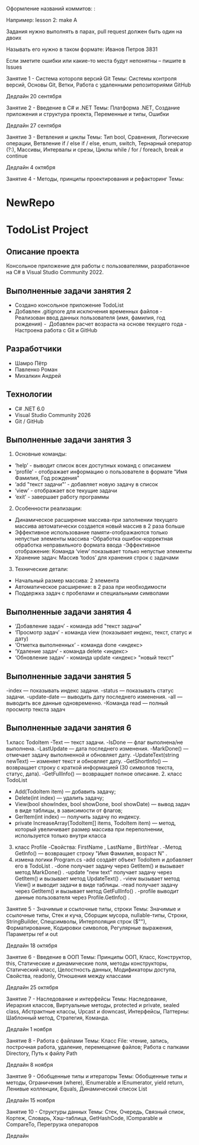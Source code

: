 Оформление названий коммитов: <lesson>: <action> <task>

Например: lesson 2: make A

Задания нужно выполнять в парах, pull request должен быть один на двоих

Называть его нужно в таком формате: Иванов Петров 3831

Если зметите ошибки или какие-то места будут непонятны – пишите в Issues

Занятие 1 - Система котороля версий Git
Темы:
Системы контроля версий, Основы Git, Ветки, Работа с удаленными репозиториями GitHub

Дедлайн
20 сентября

Занятие 2 - Введение в C# и .NET
Темы:
Платформа .NET, Создание приложения и структура проекта, Переменные и типы, Ошибки

Дедлайн
27 сентября

Занятие 3 - Ветвления и циклы
Темы:
Тип bool, Сравнения, Логические операции, Ветвление if / else if / else, enum, switch, Тернарный оператор (?:), Массивы, Интервалы и срезы, Циклы while / for / foreach, break и continue

Дедлайн
4 октября

Занятие 4 - Методы, принципы проектирования и рефакторинг
Темы:
# NewRepo
# TodoList Project

## Описание проекта 
Консольное приложение для работы с пользователями, разработанное на C# в Visual Studio Community 2022.

## Выполненные задачи занятия 2
- Создано консольное приложение TodoList
- Добавлен .gitignore для исключения временных файлов
-  Реализован ввод данных пользователя (имя, фамилия, год рождения)
-  Добавлен расчет возраста на основе текущего года
-  Настроена работа с Git и GitHub

## Разработчики
- Шамро Пётр
- Павленко Роман
- Михалкин Андрей

## Технологии
- C# .NET 6.0
- Visual Studio Community 2026
- Git / GitHub

## Выполненные задачи занятия 3

1. Основные команды:
- ‘help’ - выводит список всех доступных команд с описанием
- ‘profile’ - отображает информацию о пользователе в формате "Имя Фамилия, Год рождения"
- ‘add "текст задачи"’ - добавляет новую задачу в список
- ‘view’ - отображает все текущие задачи
- ‘exit’ - завершает работу программы

2. Особенности реализации:
- Динамическое расширение массива-при заполнении текущего массива автоматически создается новый массив в 2 раза больше
- Эффективное использование памяти-отображаются только непустые элементы массива
-Обработка ошибок-корректная обработка неправильного формата ввода
-Эффективное отображение: Команда ‘view’ показывает только непустые элементы
- Хранение задач: Массив ‘todos’ для хранения строк с задачами


3. Технические детали:
- Начальный размер массива: 2 элемента
- Автоматическое расширение: в 2 раза при необходимости
- Поддержка задач с пробелами и специальными символами

## Выполненные задачи занятия 4

- ‘Добавление задач’ - команда add "текст задачи"
- ‘Просмотр задач’ - команда view (показывает индекс, текст, статус и дату)
- ‘Отметка выполненных’ - команда done <индекс>
- ‘Удаление задач’ - команда delete <индекс>
- ‘Обновление задач’ - команда update <индекс> "новый текст"

## Выполненные задачи занятия 5

-index — показывать индекс задачи.
-status — показывать статус задачи.
-update-date — выводить дату последнего изменения.
-all — выводить все данные одновременно.
-Команда read <idx> — полный просмотр текста задач

## Выполненные задачи занятия 6
1.класс TodoItem
-Text — текст задачи.
-IsDone — флаг выполнена/не выполнена.
-LastUpdate — дата последнего изменения.
-MarkDone() — отмечает задачу выполненной и обновляет дату.
-UpdateText(string newText) — изменяет текст и обновляет дату.
-GetShortInfo() — возвращает строку с краткой информацией (30 символов текста, статус, дата).
-GetFullInfo() — возвращает полное описание.
2. класс TodoList
- Add(TodoItem item) — добавить задачу;
- Delete(int index) — удалить задачу;
- View(bool showIndex, bool showDone, bool showDate) — вывод задач в виде таблицы, в зависимости от флагов;
- GerItem(int index) — получить задачу по индексу.
- private IncreaseArray(TodoItem[] items, TodoItem item) — метод, который увеличивает размер массива при
переполнении, используется только внутри класса
3. класс Profile
-Свойства: FirstName , LastName , BirthYear .
-Метод GetInfo() — возвращает строку "Имя Фамилия, возраст N" .
4. измена логики Program.cs
-add создаёт объект TodoItem и добавляет его в TodoList .
-done <idx> получает задачу через GetItem() и вызывает метод MarkDone() .
-update <idx> "new text" получает задачу через GetItem() и вызывает метод UpdateText() .
-view вызывает метод View() и выводит задачи в виде таблицы.
-read <idx> получает задачу через GetItem() и вызывает метод GetFullInfo() .
-profile выводит данные пользователя через Profile.GetInfo() .

Занятие 5 - Значимые и ссылочные типы, строки
Темы:
Значимые и ссылочные типы, Стек и куча, Сборщик мусора, nullable-типы, Строки, StringBuilder, Спецсимволы, Интерполяция строк ($""), Форматирование, Кодировки символов, Регулярные выражения, Параметры ref и out

Дедлайн
18 октября

Занятие 6 - Введение в ООП
Темы:
Принципы ООП, Класс, Конструктор, this, Статические и динамические поля, методы конструкторы, Статический класс, Целостность данных, Модификаторы доступа, Свойства, readonly, Отношения между классами

Дедлайн
25 октября

Занятие 7 - Наследование и интерфейсы
Темы:
Наследование, Иерархия классов, Виртуальные методы, protected и private, sealed class, Абстрактные классы, Upcast и downcast, Интерфейсы, Паттерны: Шаблонный метод, Стратегия, Команда.

Дедлайн
1 ноября

Занятие 8 - Работа с файлами
Темы:
Класс File: чтение, запись, построчная работа, удаление, перемещение файлов; Работа с папками Directory, Путь к файлу Path

Дедлайн
8 ноября

Занятие 9 - Обобщенные типы и итераторы
Темы:
Обобщенные типы и методы, Ограничения (where), IEnumerable и IEnumerator, yield return, Ленивые коллекции, Equals, Динамический список List<T>

Дедлайн
15 ноября

Занятие 10 - Структуры данных
Темы:
Стек, Очередь, Связный спиок, Кортеж, Словарь, Хэш-таблица, GetHashCode, IComparable и CompareTo, Перегрузка операторов

Дедлайн
